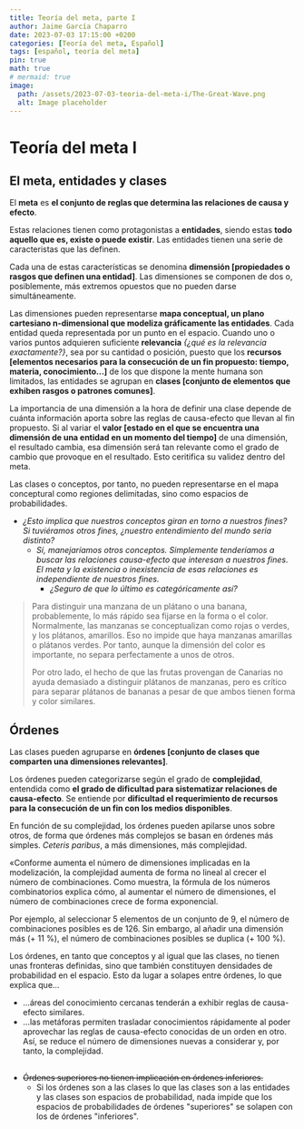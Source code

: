 ```yaml
---
title: Teoría del meta, parte I
author: Jaime García Chaparro
date: 2023-07-03 17:15:00 +0200
categories: [Teoría del meta, Español]
tags: [español, teoría del meta]
pin: true
math: true
# mermaid: true
image:
  path: /assets/2023-07-03-teoria-del-meta-i/The-Great-Wave.png
  alt: Image placeholder
---
```



# Teoría del meta I

## El meta, entidades y clases

El **meta** es **el conjunto de reglas que determina las relaciones de causa y efecto**. 

Estas relaciones tienen como protagonistas a **entidades**, siendo estas **todo aquello que es, existe o puede existir**. Las entidades tienen una serie de caracteristas que las definen. 

Cada una de estas características se denomina **dimensión [propiedades o rasgos que definen una entidad]**. Las dimensiones se componen de dos o, posiblemente, más extremos opuestos que no pueden darse simultáneamente. 

Las dimensiones pueden representarse **mapa conceptual, un plano cartesiano n-dimensional que modeliza gráficamente las entidades**. Cada entidad queda representada por un punto en el espacio. Cuando uno o varios puntos adquieren suficiente **relevancia** *{¿qué es la relevancia exactamente?}*, sea por su cantidad o posición, puesto que los **recursos [elementos necesarios para la consecución de un fin propuesto: tiempo, materia, conocimiento...]** de los que dispone la mente humana son limitados, las entidades se agrupan en **clases [conjunto de elementos que exhiben rasgos o patrones comunes]**.

La importancia de una dimensión a la hora de definir una clase depende de cuánta información aporta sobre las reglas de causa-efecto que llevan al fin propuesto. Si al variar el **valor [estado en el que se encuentra una dimensión de una entidad en un momento del tiempo]** de una dimensión, el resultado cambia, esa dimensión será tan relevante como el grado de cambio que provoque en el resultado. Esto ceritifica su validez dentro del meta. 

Las clases o conceptos, por tanto, no pueden representarse en el mapa conceptural como regiones delimitadas, sino como espacios de probabilidades.

* *¿Esto implica que nuestros conceptos giran en torno a nuestros fines? Si tuviéramos otros fines, ¿nuestro entendimiento del mundo seria distinto?* 
  * *Sí, manejaríamos otros conceptos. Simplemente tenderíamos a buscar las relaciones causa-efecto que interesan a nuestros fines. El meta y la existencia o inexistencia de esas relaciones es independiente de nuestros fines.* 
    * *¿Seguro de que lo último es categóricamente así?*

> Para distinguir una manzana de un plátano o una banana, probablemente, lo más rápido sea fijarse en la forma o el color. Normalmente, las manzanas se conceptualizan como rojas o verdes, y los plátanos, amarillos. Eso no impide que haya manzanas amarillas o plátanos verdes. Por tanto, aunque la dimensión del color es importante, no separa perfectamente a unos de otros. 
> 
> Por otro lado, el hecho de que las frutas provengan de Canarias no ayuda demasiado a distinguir plátanos de manzanas, pero es crítico para separar plátanos de bananas a pesar de que ambos tienen forma y color similares. 

## Órdenes

Las clases pueden agruparse en **órdenes [conjunto de clases que comparten una dimensiones relevantes]**.

Los órdenes pueden categorizarse según el grado de **complejidad**, entendida como **el grado de dificultad para sistematizar relaciones de causa-efecto**. Se entiende por **dificultad el requerimiento de recursos para la consecución de un fin con los medios disponibles**. 

En función de su complejidad, los órdenes pueden apilarse unos sobre otros, de forma que órdenes más complejos se basan en órdenes más simples. *Ceteris paribus*, a más dimensiones, más complejidad.

«Conforme aumenta el número de dimensiones implicadas en la modelización, la complejidad aumenta de forma no lineal al crecer el número de combinaciones. Como muestra, la fórmula de los números combinatorios explica cómo, al aumentar el número de dimensiones, el número de combinaciones crece de forma exponencial.

Por ejemplo, al seleccionar 5 elementos de un conjunto de 9, el número de combinaciones posibles es de 126. Sin embargo, al añadir una dimensión más (+ 11 %), el número de combinaciones posibles se duplica (+ 100 %).

Los órdenes, en tanto que conceptos y al igual que las clases, no tienen unas fronteras definidas, sino que también constituyen densidades de probabilidad en el espacio. Esto da lugar a solapes entre órdenes, lo que explica que...
* ...áreas del conocimiento cercanas tenderán a exhibir reglas de causa-efecto similares.
* ...las metáforas permiten trasladar conocimientos rápidamente al poder aprovechar las reglas de causa-efecto conocidas de un orden en otro. Así, se reduce el número de dimensiones nuevas a considerar y, por tanto, la complejidad.

##

* ~~Órdenes superiores no tienen implicación en órdenes inferiores.~~
  * Si los órdenes son a las clases lo que las clases son a las entidades y las clases son espacios de probabilidad, nada impide que los espacios de probabilidades de órdenes  "superiores" se solapen con los de órdenes "inferiores".